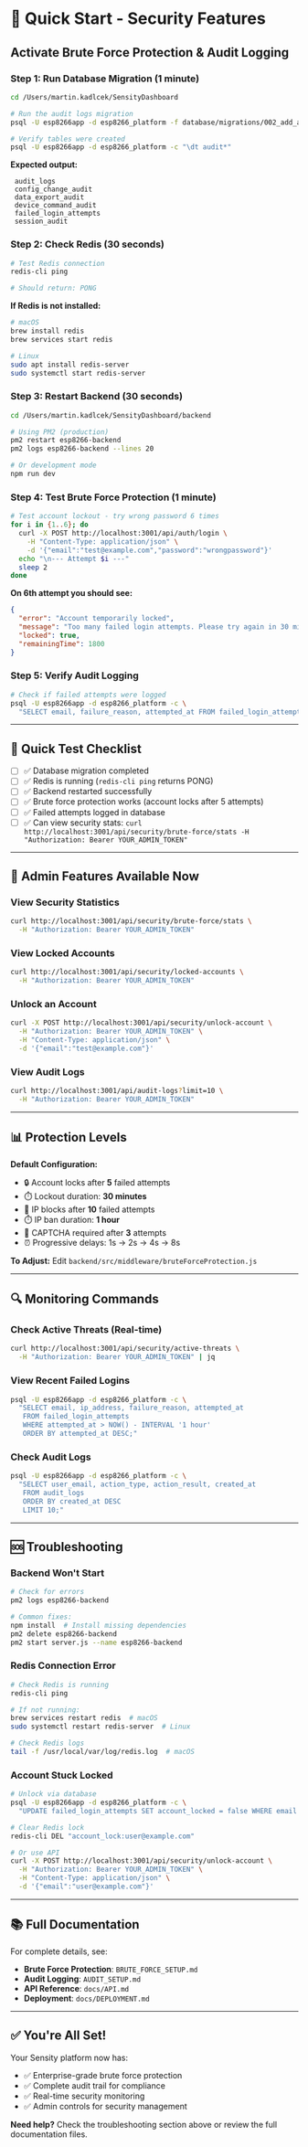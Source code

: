 # 🚀 Quick Start - Security Features

## Activate Brute Force Protection & Audit Logging

### Step 1: Run Database Migration (1 minute)

```bash
cd /Users/martin.kadlcek/SensityDashboard

# Run the audit logs migration
psql -U esp8266app -d esp8266_platform -f database/migrations/002_add_audit_logs.sql

# Verify tables were created
psql -U esp8266app -d esp8266_platform -c "\dt audit*"
```

**Expected output:**
```
 audit_logs
 config_change_audit
 data_export_audit
 device_command_audit
 failed_login_attempts
 session_audit
```

### Step 2: Check Redis (30 seconds)

```bash
# Test Redis connection
redis-cli ping

# Should return: PONG
```

**If Redis is not installed:**
```bash
# macOS
brew install redis
brew services start redis

# Linux
sudo apt install redis-server
sudo systemctl start redis-server
```

### Step 3: Restart Backend (30 seconds)

```bash
cd /Users/martin.kadlcek/SensityDashboard/backend

# Using PM2 (production)
pm2 restart esp8266-backend
pm2 logs esp8266-backend --lines 20

# Or development mode
npm run dev
```

### Step 4: Test Brute Force Protection (1 minute)

```bash
# Test account lockout - try wrong password 6 times
for i in {1..6}; do
  curl -X POST http://localhost:3001/api/auth/login \
    -H "Content-Type: application/json" \
    -d '{"email":"test@example.com","password":"wrongpassword"}'
  echo "\n--- Attempt $i ---"
  sleep 2
done
```

**On 6th attempt you should see:**
```json
{
  "error": "Account temporarily locked",
  "message": "Too many failed login attempts. Please try again in 30 minute(s).",
  "locked": true,
  "remainingTime": 1800
}
```

### Step 5: Verify Audit Logging

```bash
# Check if failed attempts were logged
psql -U esp8266app -d esp8266_platform -c \
  "SELECT email, failure_reason, attempted_at FROM failed_login_attempts ORDER BY attempted_at DESC LIMIT 5;"
```

---

## 🎯 Quick Test Checklist

- [ ] ✅ Database migration completed
- [ ] ✅ Redis is running (`redis-cli ping` returns PONG)
- [ ] ✅ Backend restarted successfully
- [ ] ✅ Brute force protection works (account locks after 5 attempts)
- [ ] ✅ Failed attempts logged in database
- [ ] ✅ Can view security stats: `curl http://localhost:3001/api/security/brute-force/stats -H "Authorization: Bearer YOUR_ADMIN_TOKEN"`

---

## 🎨 Admin Features Available Now

### View Security Statistics
```bash
curl http://localhost:3001/api/security/brute-force/stats \
  -H "Authorization: Bearer YOUR_ADMIN_TOKEN"
```

### View Locked Accounts
```bash
curl http://localhost:3001/api/security/locked-accounts \
  -H "Authorization: Bearer YOUR_ADMIN_TOKEN"
```

### Unlock an Account
```bash
curl -X POST http://localhost:3001/api/security/unlock-account \
  -H "Authorization: Bearer YOUR_ADMIN_TOKEN" \
  -H "Content-Type: application/json" \
  -d '{"email":"test@example.com"}'
```

### View Audit Logs
```bash
curl http://localhost:3001/api/audit-logs?limit=10 \
  -H "Authorization: Bearer YOUR_ADMIN_TOKEN"
```

---

## 📊 Protection Levels

**Default Configuration:**
- 🔒 Account locks after **5** failed attempts
- ⏱️ Lockout duration: **30 minutes**
- 🚫 IP blocks after **10** failed attempts
- ⏱️ IP ban duration: **1 hour**
- 🤖 CAPTCHA required after **3** attempts
- ⏰ Progressive delays: 1s → 2s → 4s → 8s

**To Adjust:** Edit `backend/src/middleware/bruteForceProtection.js`

---

## 🔍 Monitoring Commands

### Check Active Threats (Real-time)
```bash
curl http://localhost:3001/api/security/active-threats \
  -H "Authorization: Bearer YOUR_ADMIN_TOKEN" | jq
```

### View Recent Failed Logins
```bash
psql -U esp8266app -d esp8266_platform -c \
  "SELECT email, ip_address, failure_reason, attempted_at
   FROM failed_login_attempts
   WHERE attempted_at > NOW() - INTERVAL '1 hour'
   ORDER BY attempted_at DESC;"
```

### Check Audit Logs
```bash
psql -U esp8266app -d esp8266_platform -c \
  "SELECT user_email, action_type, action_result, created_at
   FROM audit_logs
   ORDER BY created_at DESC
   LIMIT 10;"
```

---

## 🆘 Troubleshooting

### Backend Won't Start

```bash
# Check for errors
pm2 logs esp8266-backend

# Common fixes:
npm install  # Install missing dependencies
pm2 delete esp8266-backend
pm2 start server.js --name esp8266-backend
```

### Redis Connection Error

```bash
# Check Redis is running
redis-cli ping

# If not running:
brew services restart redis  # macOS
sudo systemctl restart redis-server  # Linux

# Check Redis logs
tail -f /usr/local/var/log/redis.log  # macOS
```

### Account Stuck Locked

```bash
# Unlock via database
psql -U esp8266app -d esp8266_platform -c \
  "UPDATE failed_login_attempts SET account_locked = false WHERE email = 'user@example.com';"

# Clear Redis lock
redis-cli DEL "account_lock:user@example.com"

# Or use API
curl -X POST http://localhost:3001/api/security/unlock-account \
  -H "Authorization: Bearer YOUR_ADMIN_TOKEN" \
  -H "Content-Type: application/json" \
  -d '{"email":"user@example.com"}'
```

---

## 📚 Full Documentation

For complete details, see:

- **Brute Force Protection**: `BRUTE_FORCE_SETUP.md`
- **Audit Logging**: `AUDIT_SETUP.md`
- **API Reference**: `docs/API.md`
- **Deployment**: `docs/DEPLOYMENT.md`

---

## ✅ You're All Set!

Your Sensity platform now has:
- ✅ Enterprise-grade brute force protection
- ✅ Complete audit trail for compliance
- ✅ Real-time security monitoring
- ✅ Admin controls for security management

**Need help?** Check the troubleshooting section above or review the full documentation files.
